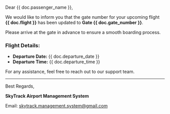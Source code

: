 <p>Dear {{ doc.passenger_name }},</p>

<p>We would like to inform you that the gate number for your upcoming flight <strong>{{ doc.flight }}</strong> has been updated to <strong>Gate {{ doc.gate_number }}</strong>.</p>

<p>Please arrive at the gate in advance to ensure a smooth boarding process.</p>

<h3>Flight Details:</h3>

<ul>
<li><strong>Departure Date:</strong> {{ doc.departure_date }}</li>
<li><strong>Departure Time:</strong> {{ doc.departure_time }}</li>
</ul>

<p>For any assistance, feel free to reach out to our support team.</p>

<hr>

<p>Best Regards,</p>

<p><strong>SkyTrack Airport Management System</strong></p>

<p>Email: <a href="mailto:skytrack.management.system@gmail.com">skytrack.management.system@gmail.com</a></p>
